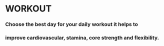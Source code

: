 # WORKOUT
### Choose the best day for your daily workout it helps to
### improve cardiovascular, stamina, core strength and flexibility.

